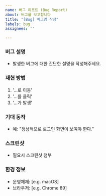 ```yaml
---
name: 버그 리포트 (Bug Report)
about: 버그를 보고합니다
title: "[Bug] 버그명 작성"
labels: bug
assignees: ''

---
```


### 버그 설명
- 발생한 버그에 대한 간단한 설명을 작성해주세요.

### 재현 방법
1. '...로 이동'
2. '...를 클릭'
3. '...가 발생'

### 기대 동작
- 예: "정상적으로 로그인 화면이 보여야 한다."

### 스크린샷
- 필요시 스크린샷 첨부

### 환경 정보
- 운영체제: [e.g. macOS]
- 브라우저: [e.g. Chrome 89]

